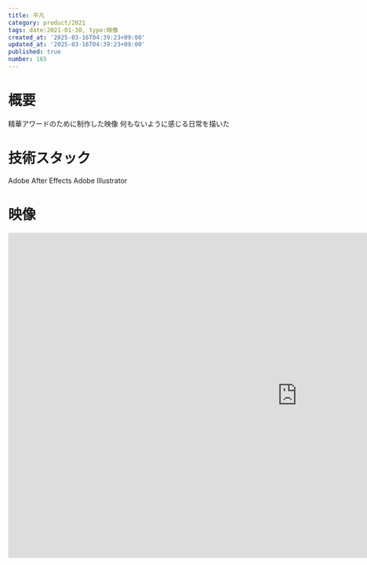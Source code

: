 ```yaml
---
title: 平凡
category: product/2021
tags: date:2021-01-30, type:映像
created_at: '2025-03-16T04:39:23+09:00'
updated_at: '2025-03-16T04:39:23+09:00'
published: true
number: 165
---
```


# 概要
精華アワードのために制作した映像
何もないように感じる日常を描いた

# 技術スタック
Adobe After Effects
Adobe Illustrator

# 映像
<iframe width="1178" height="663" src="https://www.youtube.com/embed/ZVi7Ayouou0" title="平凡" frameborder="0" allow="accelerometer; autoplay; clipboard-write; encrypted-media; gyroscope; picture-in-picture; web-share" referrerpolicy="strict-origin-when-cross-origin" allowfullscreen></iframe>

